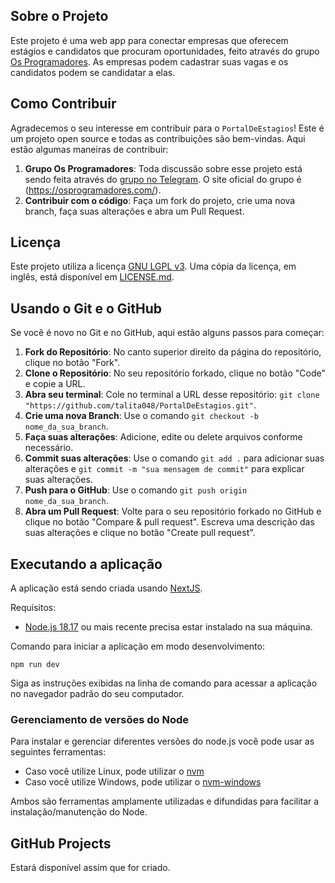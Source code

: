 ## Sobre o Projeto

Este projeto é uma web app para conectar empresas que oferecem estágios e candidatos que procuram oportunidades, feito através do grupo [Os Programadores](https://osprogramadores.com). As empresas podem cadastrar suas vagas e os candidatos podem se candidatar a elas.

## Como Contribuir

Agradecemos o seu interesse em contribuir para o `PortalDeEstagios`! Este é um projeto open source e todas as contribuições são bem-vindas. Aqui estão algumas maneiras de contribuir:

1. **Grupo Os Programadores**: Toda discussão sobre esse projeto está sendo feita através do [grupo no Telegram](https://t.me/osprogramadores). O site oficial do grupo é (https://osprogramadores.com/).
2. **Contribuir com o código**: Faça um fork do projeto, crie uma nova branch, faça suas alterações e abra um Pull Request.

## Licença

Este projeto utiliza a licença [GNU LGPL v3](https://www.gnu.org/licenses/lgpl-3.0.en.html). Uma cópia da licença, em inglês, está disponível em [LICENSE.md](LICENSE.md).

## Usando o Git e o GitHub

Se você é novo no Git e no GitHub, aqui estão alguns passos para começar:

1. **Fork do Repositório**: No canto superior direito da página do repositório, clique no botão "Fork".
2. **Clone o Repositório**: No seu repositório forkado, clique no botão "Code" e copie a URL.
3. **Abra seu terminal**: Cole no terminal a URL desse repositório: `git clone "https://github.com/talita048/PortalDeEstagios.git"`.
4. **Crie uma nova Branch**: Use o comando `git checkout -b nome_da_sua_branch`.
5. **Faça suas alterações**: Adicione, edite ou delete arquivos conforme necessário.
6. **Commit suas alterações**: Use o comando `git add .` para adicionar suas alterações e `git commit -m "sua mensagem de commit"` para explicar suas alterações.
7. **Push para o GitHub**: Use o comando `git push origin nome_da_sua_branch`.
8. **Abra um Pull Request**: Volte para o seu repositório forkado no GitHub e clique no botão "Compare & pull request". Escreva uma descrição das suas alterações e clique no botão "Create pull request".

## Executando a aplicação

A aplicação está sendo criada usando [NextJS](https://nextjs.org/).

Requisitos:

* [Node.js 18.17](https://nodejs.org/en) ou mais recente precisa estar instalado na sua máquina.

Comando para iniciar a aplicação em modo desenvolvimento:

```npm run dev```

Siga as instruções exibidas na linha de comando para acessar a aplicação no navegador padrão do seu computador.

### Gerenciamento de versões do Node

Para instalar e gerenciar diferentes versões do node.js você pode usar as seguintes ferramentas:

- Caso você utilize Linux, pode utilizar o [nvm](https://github.com/nvm-sh/nvm)
- Caso você utilize Windows, pode utilizar o [nvm-windows](https://github.com/coreybutler/nvm-windows)

Ambos são ferramentas amplamente utilizadas e difundidas para facilitar a instalação/manutenção do Node.

## GitHub Projects

Estará disponível assim que for criado.
